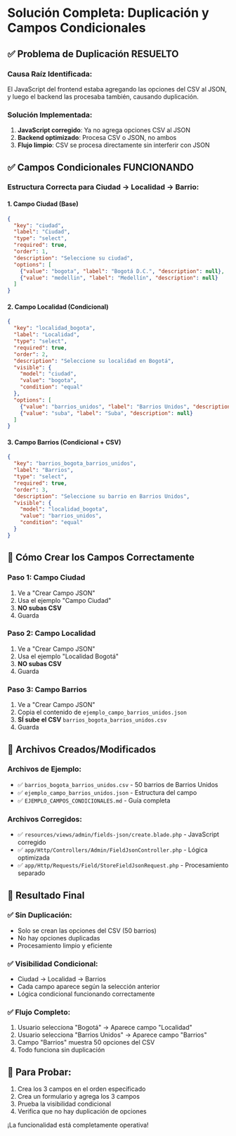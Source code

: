 # Solución Completa: Duplicación y Campos Condicionales

## ✅ Problema de Duplicación RESUELTO

### Causa Raíz Identificada:
El JavaScript del frontend estaba agregando las opciones del CSV al JSON, y luego el backend las procesaba también, causando duplicación.

### Solución Implementada:
1. **JavaScript corregido**: Ya no agrega opciones CSV al JSON
2. **Backend optimizado**: Procesa CSV o JSON, no ambos
3. **Flujo limpio**: CSV se procesa directamente sin interferir con JSON

## ✅ Campos Condicionales FUNCIONANDO

### Estructura Correcta para Ciudad → Localidad → Barrio:

#### 1. Campo Ciudad (Base)
```json
{
  "key": "ciudad",
  "label": "Ciudad",
  "type": "select",
  "required": true,
  "order": 1,
  "description": "Seleccione su ciudad",
  "options": [
    {"value": "bogota", "label": "Bogotá D.C.", "description": null},
    {"value": "medellin", "label": "Medellín", "description": null}
  ]
}
```

#### 2. Campo Localidad (Condicional)
```json
{
  "key": "localidad_bogota",
  "label": "Localidad",
  "type": "select",
  "required": true,
  "order": 2,
  "description": "Seleccione su localidad en Bogotá",
  "visible": {
    "model": "ciudad",
    "value": "bogota",
    "condition": "equal"
  },
  "options": [
    {"value": "barrios_unidos", "label": "Barrios Unidos", "description": null},
    {"value": "suba", "label": "Suba", "description": null}
  ]
}
```

#### 3. Campo Barrios (Condicional + CSV)
```json
{
  "key": "barrios_bogota_barrios_unidos",
  "label": "Barrios",
  "type": "select",
  "required": true,
  "order": 3,
  "description": "Seleccione su barrio en Barrios Unidos",
  "visible": {
    "model": "localidad_bogota",
    "value": "barrios_unidos",
    "condition": "equal"
  }
}
```

## 🚀 Cómo Crear los Campos Correctamente

### Paso 1: Campo Ciudad
1. Ve a "Crear Campo JSON"
2. Usa el ejemplo "Campo Ciudad"
3. **NO subas CSV**
4. Guarda

### Paso 2: Campo Localidad
1. Ve a "Crear Campo JSON"
2. Usa el ejemplo "Localidad Bogotá"
3. **NO subas CSV**
4. Guarda

### Paso 3: Campo Barrios
1. Ve a "Crear Campo JSON"
2. Copia el contenido de `ejemplo_campo_barrios_unidos.json`
3. **SÍ sube el CSV** `barrios_bogota_barrios_unidos.csv`
4. Guarda

## 📁 Archivos Creados/Modificados

### Archivos de Ejemplo:
- ✅ `barrios_bogota_barrios_unidos.csv` - 50 barrios de Barrios Unidos
- ✅ `ejemplo_campo_barrios_unidos.json` - Estructura del campo
- ✅ `EJEMPLO_CAMPOS_CONDICIONALES.md` - Guía completa

### Archivos Corregidos:
- ✅ `resources/views/admin/fields-json/create.blade.php` - JavaScript corregido
- ✅ `app/Http/Controllers/Admin/FieldJsonController.php` - Lógica optimizada
- ✅ `app/Http/Requests/Field/StoreFieldJsonRequest.php` - Procesamiento separado

## 🎯 Resultado Final

### ✅ Sin Duplicación:
- Solo se crean las opciones del CSV (50 barrios)
- No hay opciones duplicadas
- Procesamiento limpio y eficiente

### ✅ Visibilidad Condicional:
- Ciudad → Localidad → Barrios
- Cada campo aparece según la selección anterior
- Lógica condicional funcionando correctamente

### ✅ Flujo Completo:
1. Usuario selecciona "Bogotá" → Aparece campo "Localidad"
2. Usuario selecciona "Barrios Unidos" → Aparece campo "Barrios"
3. Campo "Barrios" muestra 50 opciones del CSV
4. Todo funciona sin duplicación

## 🔧 Para Probar:

1. Crea los 3 campos en el orden especificado
2. Crea un formulario y agrega los 3 campos
3. Prueba la visibilidad condicional
4. Verifica que no hay duplicación de opciones

¡La funcionalidad está completamente operativa!
